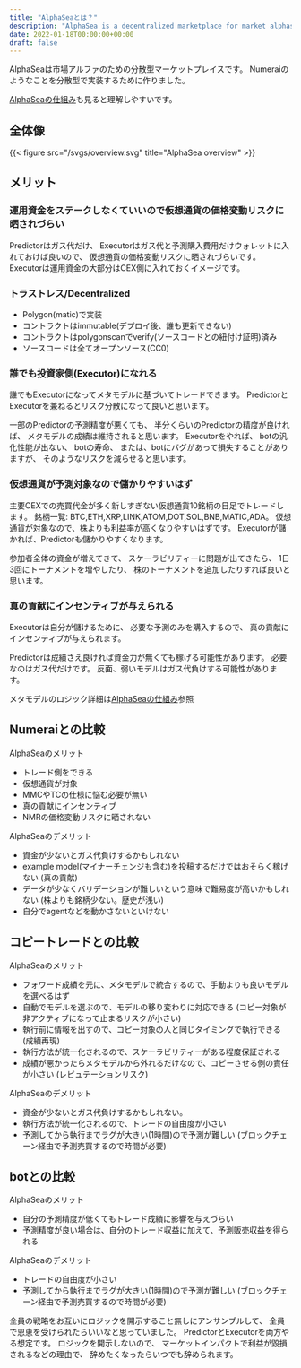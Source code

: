```yaml
---
title: "AlphaSeaとは？"
description: "AlphaSea is a decentralized marketplace for market alphas."
date: 2022-01-18T00:00:00+00:00
draft: false
---
```


AlphaSeaは市場アルファのための分散型マーケットプレイスです。
Numeraiのようなことを分散型で実装するために作りました。

[AlphaSeaの仕組み](/how-it-works)も見ると理解しやすいです。

## 全体像

{{< figure src="/svgs/overview.svg" title="AlphaSea overview" >}}

## メリット

### 運用資金をステークしなくていいので仮想通貨の価格変動リスクに晒されづらい

Predictorはガス代だけ、
Executorはガス代と予測購入費用だけウォレットに入れておけば良いので、
仮想通貨の価格変動リスクに晒されづらいです。
Executorは運用資金の大部分はCEX側に入れておくイメージです。

### トラストレス/Decentralized

- Polygon(matic)で実装
- コントラクトはimmutable(デプロイ後、誰も更新できない)
- コントラクトはpolygonscanでverify(ソースコードとの紐付け証明)済み
- ソースコードは全てオープンソース(CC0)

### 誰でも投資家側(Executor)になれる

誰でもExecutorになってメタモデルに基づいてトレードできます。
PredictorとExecutorを兼ねるとリスク分散になって良いと思います。

一部のPredictorの予測精度が悪くても、
半分くらいのPredictorの精度が良ければ、
メタモデルの成績は維持されると思います。
Executorをやれば、
botの汎化性能が出ない、
botの寿命、
または、botにバグがあって損失することがありますが、
そのようなリスクを減らせると思います。

### 仮想通貨が予測対象なので儲かりやすいはず

主要CEXでの売買代金が多く新しすぎない仮想通貨10銘柄の日足でトレードします。
銘柄一覧: BTC,ETH,XRP,LINK,ATOM,DOT,SOL,BNB,MATIC,ADA。
仮想通貨が対象なので、株よりも利益率が高くなりやすいはずです。
Executorが儲かれば、Predictorも儲かりやすくなります。

参加者全体の資金が増えてきて、
スケーラビリティーに問題が出てきたら、
1日3回にトーナメントを増やしたり、
株のトーナメントを追加したりすれば良いと思います。

### 真の貢献にインセンティブが与えられる

Executorは自分が儲けるために、
必要な予測のみを購入するので、
真の貢献にインセンティブが与えられます。

Predictorは成績さえ良ければ資金力が無くても稼げる可能性があります。
必要なのはガス代だけです。
反面、弱いモデルはガス代負けする可能性があります。

メタモデルのロジック詳細は[AlphaSeaの仕組み](/how-it-works)参照

## Numeraiとの比較

AlphaSeaのメリット

- トレード側をできる
- 仮想通貨が対象
- MMCやTCの仕様に悩む必要が無い
- 真の貢献にインセンティブ
- NMRの価格変動リスクに晒されない

AlphaSeaのデメリット

- 資金が少ないとガス代負けするかもしれない
- example model(マイナーチェンジも含む)を投稿するだけではおそらく稼げない (真の貢献)
- データが少なくバリデーションが難しいという意味で難易度が高いかもしれない (株よりも銘柄少ない。歴史が浅い)
- 自分でagentなどを動かさないといけない

## コピートレードとの比較

AlphaSeaのメリット

- フォワード成績を元に、メタモデルで統合するので、手動よりも良いモデルを選べるはず
- 自動でモデルを選ぶので、モデルの移り変わりに対応できる (コピー対象が非アクティブになって止まるリスクが小さい)
- 執行前に情報を出すので、コピー対象の人と同じタイミングで執行できる (成績再現)
- 執行方法が統一化されるので、スケーラビリティーがある程度保証される
- 成績が悪かったらメタモデルから外れるだけなので、コピーさせる側の責任が小さい (レピュテーションリスク)

AlphaSeaのデメリット

- 資金が少ないとガス代負けするかもしれない。
- 執行方法が統一化されるので、トレードの自由度が小さい
- 予測してから執行までラグが大きい(1時間)ので予測が難しい (ブロックチェーン経由で予測売買するので時間が必要)

## botとの比較

AlphaSeaのメリット

- 自分の予測精度が低くてもトレード成績に影響を与えづらい
- 予測精度が良い場合は、自分のトレード収益に加えて、予測販売収益を得られる

AlphaSeaのデメリット

- トレードの自由度が小さい
- 予測してから執行までラグが大きい(1時間)ので予測が難しい (ブロックチェーン経由で予測売買するので時間が必要)

全員の戦略をお互いにロジックを開示すること無しにアンサンブルして、
全員で恩恵を受けられたらいいなと思っていました。
PredictorとExecutorを両方やる想定です。
ロジックを開示しないので、
マーケットインパクトで利益が毀損されるなどの理由で、
辞めたくなったらいつでも辞められます。
